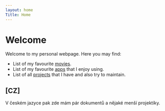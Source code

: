 ```yaml
---
layout: home
Title: Home
---
```


# Welcome

Welcome to my personal webpage. Here you may find:

- List of my favourite [movies](/movies/).
- List of my favourite [apps](/apps/) that I enjoy using.
- List of all [projects](/projects/) that I have and also try to maintain.

## [CZ]

V českém jazyce pak zde mám pár dokumentů a nějaké menší projektíky.
